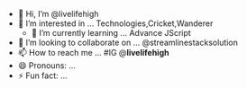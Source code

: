 - 👋 Hi, I’m @livelifehigh
- 👀 I’m interested in ... Technologies,Cricket,Wanderer
   - 🌱 I’m currently learning ... Advance JScript
- 💞️ I’m looking to collaborate on ... @streamlinestacksolution
- 📫 How to reach me ... #IG @__livelifehigh__
- 😄 Pronouns: ...
- ⚡ Fun fact: ...

<!---
livelifehigh/livelifehigh is a ✨ special ✨ repository because its `README.md` (this file) appears on your GitHub profile.
You can click the Preview link to take a look at your changes.
--->
